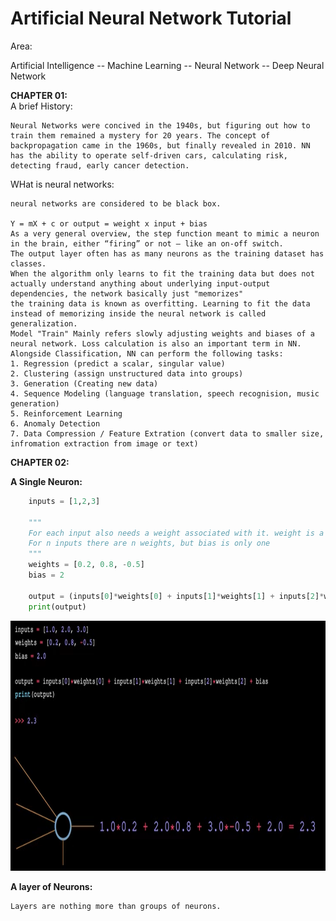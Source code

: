 # Artificial Neural Network Tutorial

Area:

Artificial Intelligence -- Machine Learning -- Neural Network -- Deep Neural Network

__CHAPTER 01:__  
A brief History: 

```
Neural Networks were concived in the 1940s, but figuring out how to train them remained a mystery for 20 years. The concept of backpropagation came in the 1960s, but finally revealed in 2010. NN has the ability to operate self-driven cars, calculating risk, detecting fraud, early cancer detection. 
``` 

WHat is neural networks:

```
neural networks are considered to be black box.

Y = mX + c or output = weight x input + bias
As a very general overview, the step function meant to mimic a neuron in the brain, either “firing” or not — like an on-off switch.
The output layer often has as many neurons as the training dataset has classes. 
When the algorithm only learns to fit the training data but does not actually understand anything about underlying input-output dependencies, the network basically just "memorizes"
the training data is known as overfitting. Learning to fit the data instead of memorizing inside the neural network is called generalization. 
Model "Train" Mainly refers slowly adjusting weights and biases of a neural network. Loss calculation is also an important term in NN. 
Alongside Classification, NN can perform the following tasks:
1. Regression (predict a scalar, singular value)
2. Clustering (assign unstructured data into groups)
3. Generation (Creating new data)
4. Sequence Modeling (language translation, speech recognision, music generation)
5. Reinforcement Learning
6. Anomaly Detection
7. Data Compression / Feature Extration (convert data to smaller size, infromation extraction from image or text)
```

__CHAPTER 02:__  

__A Single Neuron:__  

```python
    inputs = [1,2,3]

    """ 
    For each input also needs a weight associated with it. weight is a tunable value, 
    For n inputs there are n weights, but bias is only one
    """
    weights = [0.2, 0.8, -0.5]
    bias = 2

    output = (inputs[0]*weights[0] + inputs[1]*weights[1] + inputs[2]*weights[2]) + bias
    print(output)
```

<img src="./public/images/neuron.png" width="800" height = "400">

__A layer of Neurons:__  

```
Layers are nothing more than groups of neurons. 
```